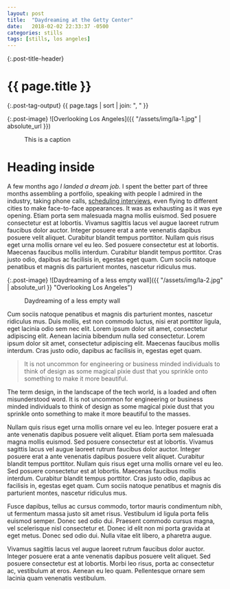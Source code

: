 ```yaml
---
layout: post
title:  "Daydreaming at the Getty Center"
date:   2018-02-02 22:33:37 -0500
categories: stills
tags: [stills, los angeles]
---
```

{:.post-title-header}
# {{ page.title }}

{:.post-tag-output}
{{ page.tags | sort | join: ", " }}

{:.post-image}
![Overlooking Los Angeles]({{ "/assets/img/la-1.jpg" | absolute_url }})<figure>This is a caption</figure>

# Heading inside

A few months ago _I landed a dream job._ I spent the better part of three months assembling a portfolio, speaking with people I admired in the industry, taking phone calls, [scheduling interviews](https://www.google.com), even flying to different cities to make face-to-face appearances. It was as exhausting as it was eye opening. Etiam porta sem malesuada magna mollis euismod. Sed posuere consectetur est at lobortis. Vivamus sagittis lacus vel augue laoreet rutrum faucibus dolor auctor. Integer posuere erat a ante venenatis dapibus posuere velit aliquet. Curabitur blandit tempus porttitor. Nullam quis risus eget urna mollis ornare vel eu leo. Sed posuere consectetur est at lobortis. Maecenas faucibus mollis interdum. Curabitur blandit tempus porttitor. Cras justo odio, dapibus ac facilisis in, egestas eget quam. Cum sociis natoque penatibus et magnis dis parturient montes, nascetur ridiculus mus.

{:.post-image}
![Daydreaming of a less empty wall]({{ "/assets/img/la-2.jpg" | absolute_url }} "Overlooking Los Angeles")<figure>Daydreaming of a less empty wall</figure>

Cum sociis natoque penatibus et magnis dis parturient montes, nascetur ridiculus mus. Duis mollis, est non commodo luctus, nisi erat porttitor ligula, eget lacinia odio sem nec elit. Lorem ipsum dolor sit amet, consectetur adipiscing elit. Aenean lacinia bibendum nulla sed consectetur. Lorem ipsum dolor sit amet, consectetur adipiscing elit. Maecenas faucibus mollis interdum. Cras justo odio, dapibus ac facilisis in, egestas eget quam.

> It is not uncommon for engineering or business minded individuals to
> think of design as some magical pixie dust that you sprinkle onto something
> to make it more beautiful.

The term design, in the landscape of the tech world, is a loaded and often misunderstood word. It is not uncommon for engineering or business minded individuals to think of design as some magical pixie dust that you sprinkle onto something to make it more beautiful to the masses.

Nullam quis risus eget urna mollis ornare vel eu leo. Integer posuere erat a ante venenatis dapibus posuere velit aliquet. Etiam porta sem malesuada magna mollis euismod. Sed posuere consectetur est at lobortis. Vivamus sagittis lacus vel augue laoreet rutrum faucibus dolor auctor. Integer posuere erat a ante venenatis dapibus posuere velit aliquet. Curabitur blandit tempus porttitor. Nullam quis risus eget urna mollis ornare vel eu leo. Sed posuere consectetur est at lobortis. Maecenas faucibus mollis interdum. Curabitur blandit tempus porttitor. Cras justo odio, dapibus ac facilisis in, egestas eget quam. Cum sociis natoque penatibus et magnis dis parturient montes, nascetur ridiculus mus.

Fusce dapibus, tellus ac cursus commodo, tortor mauris condimentum nibh, ut fermentum massa justo sit amet risus. Vestibulum id ligula porta felis euismod semper. Donec sed odio dui. Praesent commodo cursus magna, vel scelerisque nisl consectetur et. Donec id elit non mi porta gravida at eget metus. Donec sed odio dui. Nulla vitae elit libero, a pharetra augue.

Vivamus sagittis lacus vel augue laoreet rutrum faucibus dolor auctor. Integer posuere erat a ante venenatis dapibus posuere velit aliquet. Sed posuere consectetur est at lobortis. Morbi leo risus, porta ac consectetur ac, vestibulum at eros. Aenean eu leo quam. Pellentesque ornare sem lacinia quam venenatis vestibulum.
